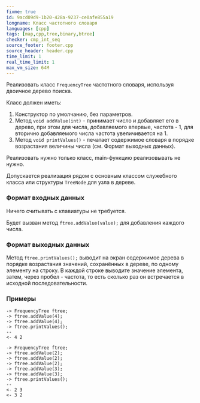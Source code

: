 ```yaml
---
fixme: true
id: 9acd09d9-1b20-428a-9237-ce0afe855a19
longname: Класс частотного словаря
languages: [cpp]
tags: [map,cpp,tree,binary,btree]
checker: cmp_int_seq
source_footer: footer.cpp
source_header: header.cpp
time_limit: 1
real_time_limit: 1
max_vm_size: 64M
---
```


Реализовать класс `FrequencyTree` частотного словаря, используя двоичное дерево поиска.

Класс должен иметь:

1. Конструктор по умолчанию, без параметров.
2. Метод `void addValue(int)` - принимает число и добавляет его в дерево, при этом для числа, добавляемого впервые, частота - 1, для вторично добавляемого числа частота увеличивается на 1.
3. Метод `void printValues()` - печатает содержимое словаря в порядке возрастания величины числа (см. Формат выходных данных).

Реализовать нужно только класс, main-функцию реализовывать не нужно.

Допускается реализация рядом с основным классом служебного класса или структуры `TreeNode` для узла в дереве.


### Формат входных данных

Ничего считывать с клавиатуры не требуется.

Будет вызван метод `ftree.addValue(value);` для добавления каждого числа.

### Формат выходных данных

Метод `ftree.printValues();` выводит на экран содержимое дерева в порядке возрастания значений, сохранённых в дереве, по одному элементу на строку.
В каждой строке выводите значение элемента, затем, через пробел - частота, то есть сколько раз он встречается в исходной последовательности.

### Примеры

```
-> FrequencyTree ftree;
-> ftree.addValue(4);
-> ftree.addValue(4);
-> ftree.printValues();
--
<- 4 2
```

```
-> FrequencyTree ftree;
-> ftree.addValue(2);
-> ftree.addValue(2);
-> ftree.addValue(2);
-> ftree.addValue(3);
-> ftree.addValue(3);
-> ftree.printValues();
--
<- 2 3
<- 3 2
```
